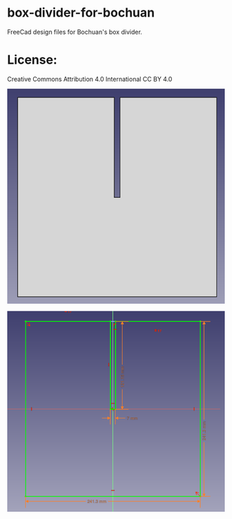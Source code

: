 # box-divider-for-bochuan
FreeCad design files for Bochuan's box divider. 

# License: 
Creative Commons Attribution 4.0 International CC BY 4.0

![screenshot1](images/screenshot1.png)

![screenshot2](images/screenshot2.png)


